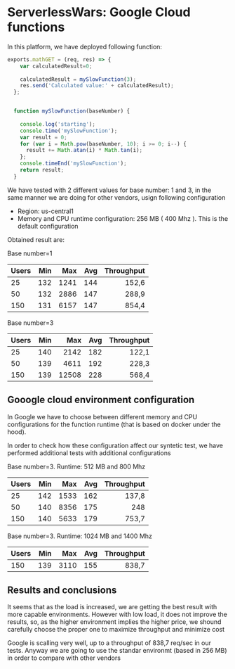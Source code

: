 # ServerlessWars: Google Cloud functions

In this platform, we have deployed following function:

```javascript
exports.mathGET = (req, res) => {
    var calculatedResult=0;
    
    calculatedResult = mySlowFunction(3);
    res.send('Calculated value:' + calculatedResult);
  };


  function mySlowFunction(baseNumber) {
    
    console.log('starting');
    console.time('mySlowFunction');
    var result = 0;	
    for (var i = Math.pow(baseNumber, 10); i >= 0; i--) {		
      result += Math.atan(i) * Math.tan(i);
    };
    console.timeEnd('mySlowFunction');
    return result;
  }
```

We have tested with 2 different values for base number: 1 and 3, in the same manner we are doing for other vendors, usign following configuration

- Region: us-central1
- Memory and CPU runtime configuration: 256 MB ( 400 Mhz ). This is the default configuration

Obtained result are:

Base number=1

| Users        | Min           | Max  | Avg | Throughput |
| ------------- |-------------:| -----:| -----: | -----: | 
| 25      | 132 | 1241	 | 144 | 152,6 | 
| 50      | 132 | 2886 | 147 | 288,9 | 
| 150      | 131 | 6157 | 147 | 854,4 | 

Base number=3

| Users        | Min           | Max  | Avg | Throughput |
| ------------- |-------------:| -----:| -----: | -----: | 
| 25      | 140 | 2142	| 182 | 122,1 | 
| 50      | 139 | 4611 | 192 | 228,3 | 
| 150      | 139 | 12508 | 228 | 568,4 | 

## Gooogle cloud environment configuration

In Google we have to choose between different memory and CPU configurations for the function runtime (that is based on docker under the hood).

In order to check how these configuration affect our syntetic test, we have performed additional tests with additional configurations  

Base number=3. Runtime: 512 MB and 800 Mhz

| Users        | Min           | Max  | Avg | Throughput |
| ------------- |-------------:| -----:| -----: | -----: | 
| 25      | 142 | 1533	| 162 | 137,8 | 
| 50      | 140 | 8356 | 175 | 248 | 
| 150      | 140 | 5633 | 179 | 753,7 | 

Base number=3. Runtime: 1024 MB and 1400 Mhz

| Users        | Min           | Max  | Avg | Throughput |
| ------------- |-------------:| -----:| -----: | -----: | 
| 150      | 139 | 3110 | 155 | 838,7 | 

## Results and conclusions

It seems that as the load is increased, we are getting the best result with more capable environments. However with low load, it does not improve the results, so, as the higher environment implies the higher price, we shound carefully choose the proper one to maximize throughput and minimize cost

Google is scalling very well, up to a throughput of 838,7 req/sec in our tests. 
Anyway we are going to use the standar environmt (based in 256 MB) in order to compare with other vendors